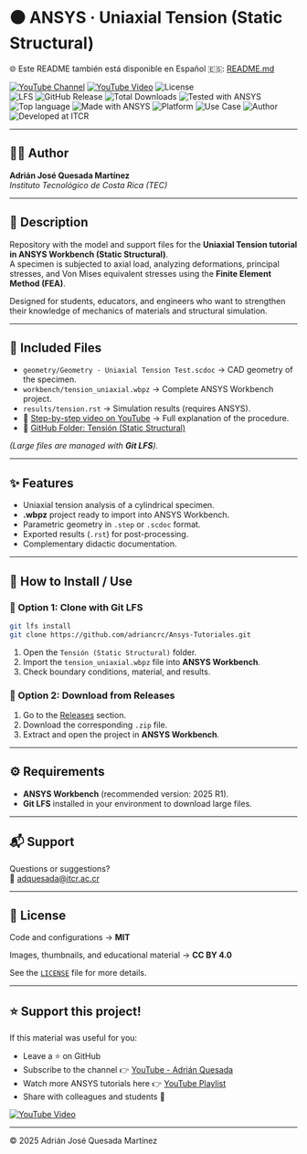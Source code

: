 # 🟠 ANSYS · Uniaxial Tension (Static Structural)

🌐 Este README también está disponible en Español 🇪🇸: [README.md](README.md)

[![YouTube Channel](https://img.shields.io/badge/YouTube-Adrián%20Quesada-red?logo=youtube)](https://youtube.com/@adrian-quesada)
[![YouTube Video](https://img.shields.io/badge/YouTube-Watch%20Tutorial-red?logo=youtube&style=flat)](https://www.youtube.com/watch?v=ERwnnnPVWfo)
![License](https://img.shields.io/badge/License-MIT-blue)  
![LFS](https://img.shields.io/badge/Git-LFS-important) 
![GitHub Release](https://img.shields.io/github/v/release/adriancrc/Ansys-Tutoriales)
![Total Downloads](https://img.shields.io/github/downloads/adriancrc/Ansys-Tutoriales/total)
![Tested with ANSYS](https://img.shields.io/badge/Tested%20with-ANSYS-orange)
![Top language](https://img.shields.io/badge/Top%20Language-ANSYS-blue)
![Made with ANSYS](https://img.shields.io/badge/Made%20with-ANSYS-black)
![Platform](https://img.shields.io/badge/Platform-Windows-blue)
![Use Case](https://img.shields.io/badge/Use-Educational-success)
![Author](https://img.shields.io/badge/Author-Adrián%20Quesada%20Martínez-blueviolet)
![Developed at ITCR](https://img.shields.io/badge/Developed%20at-ITCR-blue)

---

## 👨‍💻 Author
**Adrián José Quesada Martínez**  
*Instituto Tecnológico de Costa Rica (TEC)*

---

## 📘 Description

Repository with the model and support files for the **Uniaxial Tension tutorial in ANSYS Workbench (Static Structural)**.  
A specimen is subjected to axial load, analyzing deformations, principal stresses, and Von Mises equivalent stresses using the **Finite Element Method (FEA)**.  

Designed for students, educators, and engineers who want to strengthen their knowledge of mechanics of materials and structural simulation.

---

## 📂 Included Files

- `geometry/Geometry - Uniaxial Tension Test.scdoc` → CAD geometry of the specimen.  
- `workbench/tension_uniaxial.wbpz` → Complete ANSYS Workbench project.  
- `results/tension.rst` → Simulation results (requires ANSYS).  
- 🎥 [Step-by-step video on YouTube](https://www.youtube.com/watch?v=ERwnnnPVWfo) → Full explanation of the procedure.  
- 📂 [GitHub Folder: Tensión (Static Structural)](https://github.com/adriancrc/Ansys-Tutoriales/tree/main/Tensi%C3%B3n%20(Static%20Structural))

*(Large files are managed with **Git LFS**).*

---

## ✨ Features

- Uniaxial tension analysis of a cylindrical specimen.  
- **.wbpz** project ready to import into ANSYS Workbench.  
- Parametric geometry in `.step` or `.scdoc` format.  
- Exported results (`.rst`) for post-processing.  
- Complementary didactic documentation.  

---

## 🚀 How to Install / Use

### 🔹 Option 1: Clone with Git LFS

```bash
git lfs install
git clone https://github.com/adriancrc/Ansys-Tutoriales.git
```
1. Open the `Tensión (Static Structural)` folder.  
2. Import the `tension_uniaxial.wbpz` file into **ANSYS Workbench**.  
3. Check boundary conditions, material, and results.  

### 🔹 Option 2: Download from Releases

1. Go to the [Releases](https://github.com/adriancrc/Ansys-Tutoriales/releases) section.  
2. Download the corresponding `.zip` file.  
3. Extract and open the project in **ANSYS Workbench**.  

---

## ⚙️ Requirements

- **ANSYS Workbench** (recommended version: 2025 R1).  
- **Git LFS** installed in your environment to download large files.  

---

## 📬 Support

Questions or suggestions?  
📧 [adquesada@itcr.ac.cr](mailto:adquesada@itcr.ac.cr)

---

## 📄 License

Code and configurations → **MIT**  

Images, thumbnails, and educational material → **CC BY 4.0**  

See the [`LICENSE`](../LICENSE) file for more details.  

---

## ⭐ Support this project!

If this material was useful for you:  
- Leave a ⭐ on GitHub  
- Subscribe to the channel 👉 [YouTube - Adrián Quesada](https://youtube.com/@adrian-quesada)  
- Watch more ANSYS tutorials here 👉 [YouTube Playlist](https://www.youtube.com/playlist?list=PLoS7esn6vSq-qijNcN_5N_DmRPoeeX0lL)  
- Share with colleagues and students 🚀

[![YouTube Video](https://img.shields.io/badge/YouTube-Uniaxial%20Tension%20Tutorial-red?logo=youtube&style=for-the-badge)](https://www.youtube.com/watch?v=ERwnnnPVWfo)

---

© 2025 Adrián José Quesada Martínez
